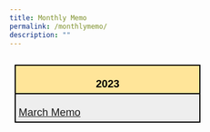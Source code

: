 ```yaml
---
title: Monthly Memo
permalink: /monthlymemo/
description: ""
---
```

<table style="width:245.45pt;background:white;border-collapse:collapse;
 border:none;mso-border-alt:solid windowtext 1.5pt;mso-yfti-tbllook:1184;
 mso-table-lspace:9.0pt;margin-left:6.75pt;mso-table-rspace:9.0pt;margin-right:
 6.75pt;mso-table-anchor-vertical:paragraph;mso-table-anchor-horizontal:margin;
 mso-table-left:left;mso-table-top:5.4pt;mso-border-insideh:1.5pt solid windowtext;
 mso-border-insidev:1.5pt solid windowtext" width="327" align="left" cellpadding="0" cellspacing="0" border="1" class="MsoNormalTable"><tbody><tr style="mso-yfti-irow:0;mso-yfti-firstrow:yes;height:13.6pt"><td style="width:245.45pt;border:solid windowtext 1.5pt;
  background:#FFE599;mso-background-themecolor:accent4;mso-background-themetint:
  102;padding:3.75pt 3.75pt 3.75pt 3.75pt;height:13.6pt" valign="top" width="327"><p style="margin-bottom:0in;text-align:center;
  line-height:normal;mso-element:frame;mso-element-frame-hspace:9.0pt;
  mso-element-wrap:around;mso-element-anchor-vertical:paragraph;mso-element-anchor-horizontal:
  margin;mso-element-top:5.4pt;mso-height-rule:exactly" align="center" class="MsoNormal"><b><span style="font-size:14.0pt;font-family:&quot;Arial&quot;,sans-serif;mso-fareast-font-family:
  &quot;Times New Roman&quot;;color:black">2023</span></b></p></td></tr><tr style="mso-yfti-irow:1;height:14.9pt"><td style="width:245.45pt;border:solid windowtext 1.5pt;border-top:
  none;mso-border-top-alt:solid windowtext 1.5pt;background:#EEEEEE;padding:
  3.75pt 3.75pt 3.75pt 3.75pt;height:14.9pt" width="327"><p style="margin-bottom:0in;line-height:normal;mso-element:
  frame;mso-element-frame-hspace:9.0pt;mso-element-wrap:around;mso-element-anchor-vertical:
  paragraph;mso-element-anchor-horizontal:margin;mso-element-top:5.4pt;
  mso-height-rule:exactly" class="MsoNormal"><span style="font-size:14.0pt;font-family:&quot;Arial&quot;,sans-serif;
  mso-fareast-font-family:&quot;Arial&quot;;color:black"><a style="font-size:14.0pt;font-family:&quot;Arial&quot;,sans-serif;
  mso-fareast-font-family:&quot;Times New Roman&quot;;color:black"><a href="[March Memo ](/files/Monthly%20Memo/Marchmemo2023.pdf)">March Memo</a></span></p></td></tr></tbody></table>